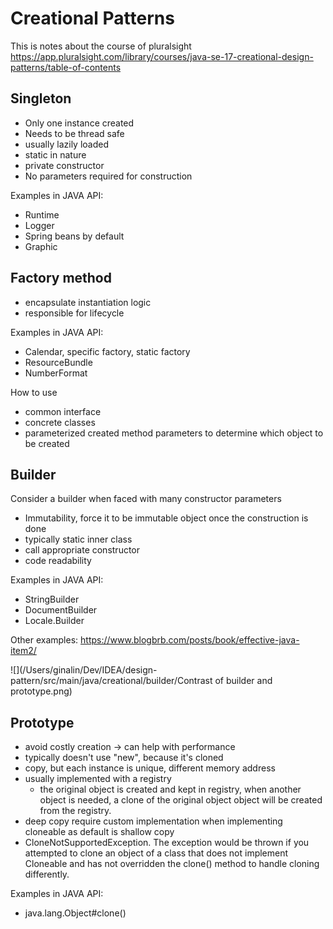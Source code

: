 # Creational Patterns
This is notes about the course of pluralsight
https://app.pluralsight.com/library/courses/java-se-17-creational-design-patterns/table-of-contents

## Singleton
- Only one instance created
- Needs to be thread safe
- usually lazily loaded
- static in nature
- private constructor
- No parameters required for construction

Examples in JAVA API:
- Runtime
- Logger
- Spring beans by default
- Graphic 

## Factory method
- encapsulate instantiation logic
- responsible for lifecycle


Examples in JAVA API:
- Calendar, specific factory, static factory
- ResourceBundle
- NumberFormat

How to use
- common interface
- concrete classes
- parameterized created method
  parameters to determine which object to be created




## Builder
Consider a builder when faced with many constructor parameters
- Immutability, force it to be immutable object once the construction is done
- typically static inner class
- call appropriate constructor
- code readability

Examples in JAVA API:
- StringBuilder
- DocumentBuilder
- Locale.Builder

Other examples:
https://www.blogbrb.com/posts/book/effective-java-item2/

![](/Users/ginalin/Dev/IDEA/design-pattern/src/main/java/creational/builder/Contrast of builder and prototype.png)

## Prototype 
- avoid costly creation -> can help with performance
- typically doesn't use "new", because it's cloned
- copy, but each instance is unique, different memory address
- usually implemented with a registry
  - the original object is created and kept in registry, when another object is needed, a clone of the original object object will be created from the registry.
- deep copy require custom implementation when implementing cloneable as default is shallow copy
- CloneNotSupportedException. The exception would be thrown if you attempted to clone an object of a class that does not implement Cloneable and has not overridden the clone() method to handle cloning differently.

Examples in JAVA API:
- java.lang.Object#clone()